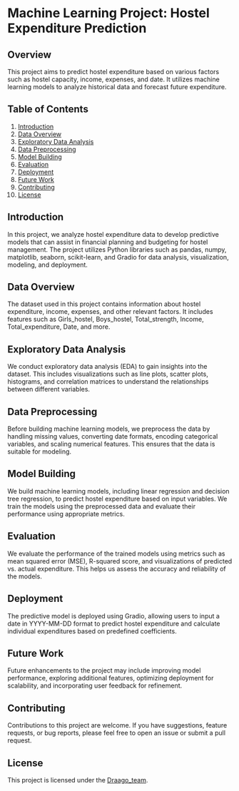 # Machine Learning Project: Hostel Expenditure Prediction

## Overview
This project aims to predict hostel expenditure based on various factors such as hostel capacity, income, expenses, and date. It utilizes machine learning models to analyze historical data and forecast future expenditure.

## Table of Contents
1. [Introduction](#introduction)
2. [Data Overview](#data-overview)
3. [Exploratory Data Analysis](#exploratory-data-analysis)
4. [Data Preprocessing](#data-preprocessing)
5. [Model Building](#model-building)
6. [Evaluation](#evaluation)
7. [Deployment](#deployment)
8. [Future Work](#future-work)
9. [Contributing](#contributing)
10. [License](#license)

## Introduction
In this project, we analyze hostel expenditure data to develop predictive models that can assist in financial planning and budgeting for hostel management. The project utilizes Python libraries such as pandas, numpy, matplotlib, seaborn, scikit-learn, and Gradio for data analysis, visualization, modeling, and deployment.

## Data Overview
The dataset used in this project contains information about hostel expenditure, income, expenses, and other relevant factors. It includes features such as Girls_hostel, Boys_hostel, Total_strength, Income, Total_expenditure, Date, and more.

## Exploratory Data Analysis
We conduct exploratory data analysis (EDA) to gain insights into the dataset. This includes visualizations such as line plots, scatter plots, histograms, and correlation matrices to understand the relationships between different variables.

## Data Preprocessing
Before building machine learning models, we preprocess the data by handling missing values, converting date formats, encoding categorical variables, and scaling numerical features. This ensures that the data is suitable for modeling.

## Model Building
We build machine learning models, including linear regression and decision tree regression, to predict hostel expenditure based on input variables. We train the models using the preprocessed data and evaluate their performance using appropriate metrics.

## Evaluation
We evaluate the performance of the trained models using metrics such as mean squared error (MSE), R-squared score, and visualizations of predicted vs. actual expenditure. This helps us assess the accuracy and reliability of the models.

## Deployment
The predictive model is deployed using Gradio, allowing users to input a date in YYYY-MM-DD format to predict hostel expenditure and calculate individual expenditures based on predefined coefficients.

## Future Work
Future enhancements to the project may include improving model performance, exploring additional features, optimizing deployment for scalability, and incorporating user feedback for refinement.

## Contributing
Contributions to this project are welcome. If you have suggestions, feature requests, or bug reports, please feel free to open an issue or submit a pull request.

## License
This project is licensed under the [Draago_team](LICENSE).
